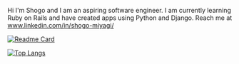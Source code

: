 Hi I'm Shogo and I am an aspiring software engineer.
I am currently learning Ruby on Rails and have created apps using Python and Django. 
Reach me at www.linkedin.com/in/shogo-miyagi/

[![Readme Card](https://github-readme-stats.vercel.app/api/pin/?username=80andabove&repo=github-readme-stats)](https://github.com/80andabove/github-readme-stats)

[![Top Langs](https://github-readme-stats.vercel.app/api/top-langs/?username=80andabove)](https://github.com/80andabove/github-readme-stats)
